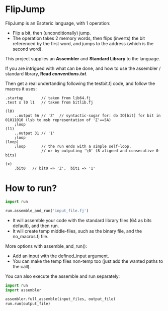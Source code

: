 # FlipJump

FlipJump is an Esoteric language, with 1 operation: <br>
- Flip a bit, then (unconditionally) jump. <br>
- The operation takes 2 memory words, then flips (inverts) the bit referenced by the first word, and jumps to the address (which is the second word). <br>

This project supplies an **Assembler** and **Standard Library** to the language.

If you are intrigued with what can be done, and how to use the assembler / standard library, **Read *conventions.txt***. <br>

Then get a real undertanding following the testbit.fj code, and follow the macros it uses:

```
.startup        // taken from lib64.fj
.test x l0 l1   // taken from bitlib.fj

(l0)
    ..output 5A // 'Z'	// syntactic-sugar for: do IO[bit] for bit in 01011010 (lsb to msb representation of 'Z'==5A)
    ;loop
(l1)
    ..output 31 // '1'
    ;loop
(loop)
    ;loop       // the run ends with a simple self-loop.
                // or by outputing '\0' (8 aligned and consecutive 0-bits)

(x)
    .bit0   // bit0 => 'Z',  bit1 => '1'
```

# How to run?

```py
import run

run.assemble_and_run('input_file.fj')
```

- It will assemble your code with the standard library files (64 as bits default), and then run.
- It will create temp middle-files, such as the binary file, and the no_macros.fj file.

More options with assemble_and_run():
- Add an input with the defined_input argument.
- You can make the temp files non-temp too (just add the wanted paths to the call).

You can also execute the assemble and run separately:

```py
import run
import assembler

assembler.full_assemble(input_files, output_file)
run.run(output_file)
```
